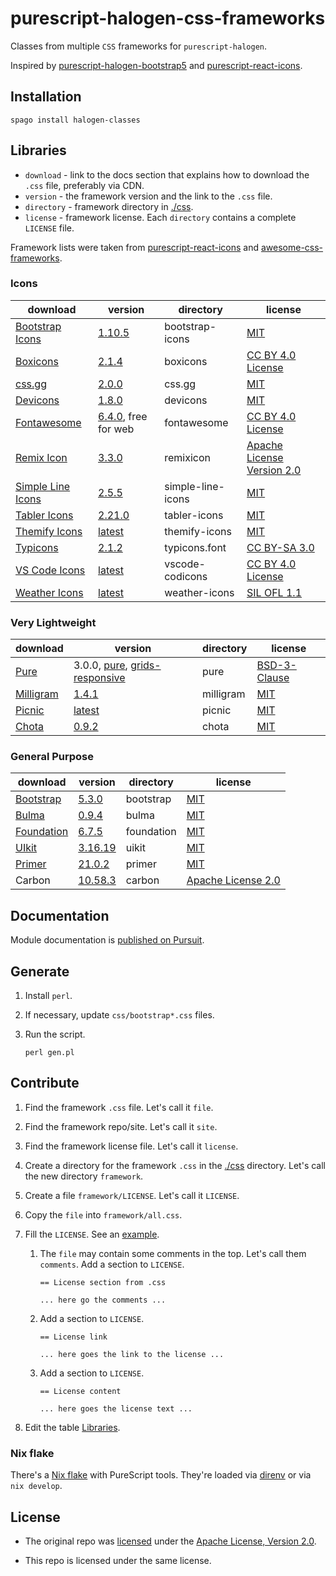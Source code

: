 # purescript-halogen-css-frameworks

Classes from multiple `CSS` frameworks for `purescript-halogen`.

Inspired by [purescript-halogen-bootstrap5](https://github.com/tonicebrian/purescript-halogen-bootstrap5) and [purescript-react-icons](https://github.com/andys8/purescript-react-icons).

## Installation

```console
spago install halogen-classes
```

## Libraries

- `download` - link to the docs section that explains how to download the `.css` file, preferably via CDN.
- `version` - the framework version and the link to the `.css` file.
- `directory` - framework directory in [./css](./css).
- `license` - framework license. Each `directory` contains a complete `LICENSE` file.

Framework lists were taken from [purescript-react-icons](https://github.com/andys8/purescript-react-icons) and [awesome-css-frameworks](https://github.com/troxler/awesome-css-frameworks).

### Icons

| download                                                                                  | version                                                                                                                                                             | directory         | license                                                           |
| ----------------------------------------------------------------------------------------- | ------------------------------------------------------------------------------------------------------------------------------------------------------------------- | ----------------- | ----------------------------------------------------------------- |
| [Bootstrap Icons](https://icons.getbootstrap.com/#install)                                | [1.10.5](https://cdn.jsdelivr.net/npm/bootstrap-icons@1.10.5/font/bootstrap-icons.css)                                                                              | bootstrap-icons   | [MIT](https://opensource.org/licenses/MIT)                        |
| [Boxicons](https://boxicons.com/usage#usage-as-font)                                      | [2.1.4](https://unpkg.com/boxicons@2.1.4/css/boxicons.min.css)                                                                                                      | boxicons          | [CC BY 4.0 License](https://creativecommons.org/licenses/by/4.0/) |
| [css.gg](https://github.com/astrit/css.gg#1-all-icons)                                    | [2.0.0](https://github.com/astrit/css.gg/blob/8a6913598e4e2b10aaf69b9cb7e10e7213828965/icons/all.css)                                                               | css.gg            | [MIT](https://opensource.org/licenses/MIT)                        |
| [Devicons](https://github.com/vorillaz/devicons#use-devicons-with-a-single-line-of-code)  | [1.8.0](cdn.jsdelivr.net/npm/devicons@1.8.0/css/devicons.min.css)                                                                                                   | devicons          | [MIT](https://opensource.org/licenses/MIT)                        |
| [Fontawesome](https://fontawesome.com/download)                                           | [6.4.0](https://use.fontawesome.com/releases/v6.4.0/fontawesome-free-6.4.0-web.zip), free for web                                                                   | fontawesome       | [CC BY 4.0 License](https://creativecommons.org/licenses/by/4.0/) |
| [Remix Icon](https://github.com/Remix-Design/RemixIcon#cdn)                               | [3.3.0](https://cdn.jsdelivr.net/npm/remixicon@3.3.0/fonts/remixicon.css)                                                                                           | remixicon         | [Apache License Version 2.0](http://www.apache.org/licenses/)     |
| [Simple Line Icons](https://github.com/thesabbir/simple-line-icons#installation)          | [2.5.5](https://github.com/thesabbir/simple-line-icons/blob/f3ed94dd797bdcab52d6f27ba589aea4bb6f3e4d/css/simple-line-icons.css)                                     | simple-line-icons | [MIT](https://opensource.org/licenses/MIT)                        |
| [Tabler Icons](https://github.com/tabler/tabler-icons)                                    | [2.21.0](https://cdn.jsdelivr.net/npm/@tabler/icons-webfont@2.21.0/tabler-icons.css)                                                                                | tabler-icons      | [MIT](https://opensource.org/licenses/MIT)                        |
| [Themify Icons](https://github.com/lykmapipo/themify-icons#usage)                         | [latest](https://github.com/lykmapipo/themify-icons/blob/9600186b24a7242f0e1e0a186983e6253301bb5d/css/themify-icons.css)                                            | themify-icons     | [MIT](https://opensource.org/licenses/MIT)                        |
| [Typicons](https://github.com/stephenhutchings/typicons.font)                             | [2.1.2](https://github.com/stephenhutchings/typicons.font/blob/0aa64f6ce8b892a83aeeafa42c74fb9c1f22ec84/src/font/typicons.css)                                      | typicons.font     | [CC BY-SA 3.0](https://creativecommons.org/licenses/by-sa/3.0/)   |
| [VS Code Icons](https://github.com/microsoft/vscode-codicons#using-css-classes)           | [latest](https://github.com/microsoft/vscode-codicons/blob/86736b4b18142657f898cb13a57b1eb5e03e9067/dist/codicon.css)                                               | vscode-codicons   | [CC BY 4.0 License](https://creativecommons.org/licenses/by/4.0/) |
| [Weather Icons](https://github.com/erikflowers/weather-icons#basic-usage)                 | [latest](https://github.com/erikflowers/weather-icons/blob/bb80982bf1f43f2d57f9dd753e7413bf88beb9ed/css/weather-icons.css)                                          | weather-icons     | [SIL OFL 1.1](http://scripts.sil.org/OFL)                         |

### Very Lightweight

| download                                                                                  | version                                                                                                                                                             | directory         | license                                                           |
| ----------------------------------------------------------------------------------------- | ------------------------------------------------------------------------------------------------------------------------------------------------------------------- | ----------------- | ----------------------------------------------------------------- |
| [Pure](https://purecss.io/)                                                               | 3.0.0, [pure](https://cdn.jsdelivr.net/npm/purecss@3.0.0/build/pure.css), [grids-responsive](https://cdn.jsdelivr.net/npm/purecss@3.0.0/build/grids-responsive.css) | pure              | [BSD-3-Clause](https://opensource.org/license/bsd-3-clause/)      |
| [Milligram](https://milligram.io/#usage)                                                  | [1.4.1](https://cdnjs.cloudflare.com/ajax/libs/milligram/1.4.1/milligram.css)                                                                                       | milligram         | [MIT](https://opensource.org/licenses/MIT)                        |
| [Picnic](https://picnicss.com/)                                                           | [latest](https://cdn.jsdelivr.net/npm/picnic)                                                                                                                       | picnic            | [MIT](https://opensource.org/licenses/MIT)                        |
| [Chota](https://jenil.github.io/chota/#start)                                             | [0.9.2](https://unpkg.com/chota@0.9.2/dist/chota.min.css)                                                                                                           | chota             | [MIT](https://opensource.org/licenses/MIT)                        |

### General Purpose

| download                                                                                  | version                                                                                         | directory  | license                                                           |
| ----------------------------------------------------------------------------------------- | ----------------------------------------------------------------------------------------------- | ---------- | ----------------------------------------------------------------- |
| [Bootstrap](https://getbootstrap.com/docs/5.3/getting-started/download/#cdn-via-jsdelivr) | [5.3.0](https://cdn.jsdelivr.net/npm/bootstrap@5.3.0/dist/css/bootstrap.min.css)                | bootstrap  | [MIT](https://opensource.org/licenses/MIT)                        |
| [Bulma](https://github.com/jgthms/bulma#css-only)                                         | [0.9.4](https://cdn.jsdelivr.net/npm/bulma@0.9.4/css/bulma.min.css)                             | bulma      | [MIT](https://opensource.org/licenses/MIT)                        |
| [Foundation](https://get.foundation/sites/docs/installation.html#cdn-links)               | [6.7.5](https://cdn.jsdelivr.net/npm/foundation-sites@6.7.5/dist/css/foundation.min.css)        | foundation | [MIT](https://opensource.org/licenses/MIT)                        |
| [UIkit](https://github.com/uikit/uikit#getting-started)                                   | [3.16.19](https://cdn.jsdelivr.net/npm/uikit@3.16.19/dist/js/uikit.min.js)                      | uikit      | [MIT](https://opensource.org/licenses/MIT)                        |
| [Primer](https://primer.style/css/getting-started#using-primer-css-on-a-static-site)      | [21.0.2](https://cdn.jsdelivr.net/npm/@primer/css@21.0.2/dist/primer.min.css)                   | primer     | [MIT](https://opensource.org/licenses/MIT)                        |
| Carbon                                                                                    | [10.58.3](https://cdn.jsdelivr.net/npm/carbon-components@10.58.3/css/carbon-components.min.css) | carbon     | [Apache License 2.0](https://www.apache.org/licenses/LICENSE-2.0) |

## Documentation

Module documentation is [published on Pursuit](http://pursuit.purescript.org/packages/urescript-halogen-css-frameworks).

## Generate

1. Install `perl`.
1. If necessary, update `css/bootstrap*.css` files.
1. Run the script.

   ```console
   perl gen.pl
   ```

## Contribute

1. Find the framework `.css` file. Let's call it `file`.
2. Find the framework repo/site. Let's call it `site`.
3. Find the framework license file. Let's call it `license`.
4. Create a directory for the framework `.css` in the [./css](./css) directory. Let's call the new directory `framework`.
5. Create a file `framework/LICENSE`. Let's call it `LICENSE`.
6. Copy the `file` into `framework/all.css`.
7. Fill the `LICENSE`. See an [example](./css/pure/LICENSE).
   1. The `file` may contain some comments in the top. Let's call them `comments`. Add a section to `LICENSE`.

      ```console
      == License section from .css

      ... here go the comments ...
      ```

   1. Add a section to `LICENSE`.

      ```console
      == License link

      ... here goes the link to the license ...
      ```

   1. Add a section to `LICENSE`.

      ```console
      == License content

      ... here goes the license text ...
      ```

8. Edit the table [Libraries](#libraries).

### Nix flake

There's a [Nix flake](https://nixos.wiki/wiki/Flakes) with PureScript tools.
They're loaded via [direnv](https://direnv.net/) or via `nix develop`.

## License

- The original repo was [licensed](https://github.com/tonicebrian/purescript-halogen-bootstrap5/blob/0a9cdb113e7cd558f0b155e09ff70c88de2d3865/spago.dhall#L5) under the [Apache License, Version 2.0](https://www.apache.org/licenses/LICENSE-2.0).

- This repo is licensed under the same license.
